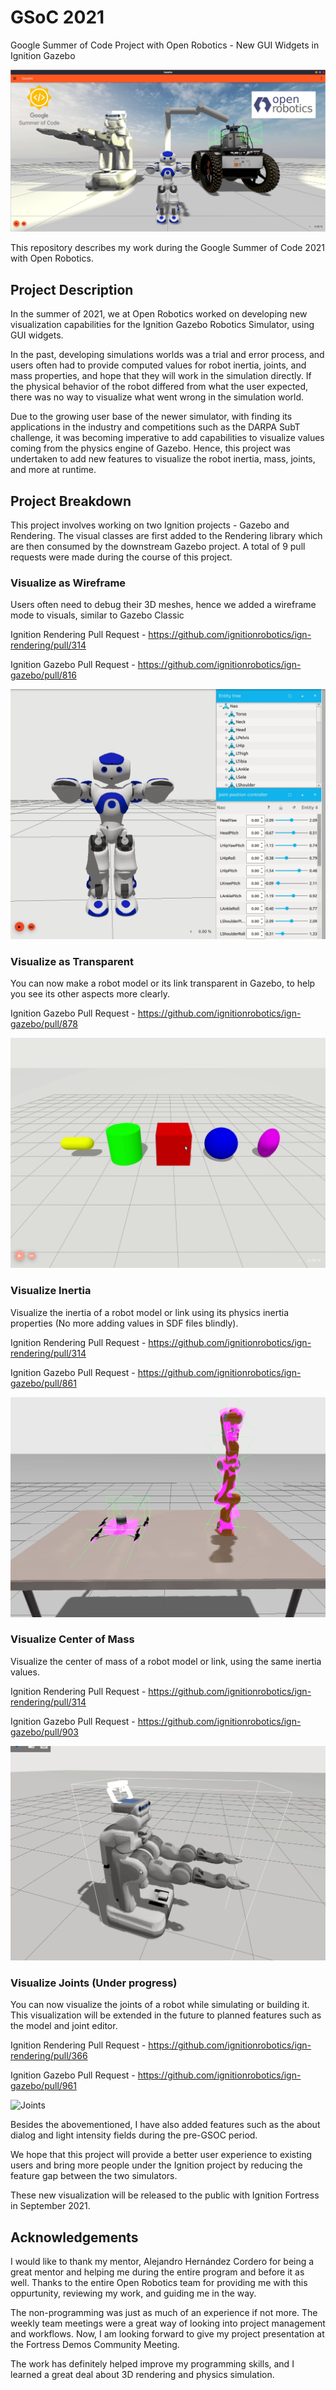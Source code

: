 # GSoC 2021
Google Summer of Code Project with Open Robotics - New GUI Widgets in Ignition Gazebo

![GSoC](images/main_page.png)

This repository describes my work during the Google Summer of Code 2021 with Open Robotics.

## Project Description

In the summer of 2021, we at Open Robotics worked on developing new visualization capabilities for the Ignition Gazebo Robotics Simulator, using GUI widgets.

In the past, developing simulations worlds was a trial and error process, and users often had to provide computed values for robot inertia, joints, and mass properties, and hope that they will work in the simulation directly. If the physical behavior of the robot differed from what the user expected, there was no way to visualize what went wrong in the simulation world.

Due to the growing user base of the newer simulator, with finding its applications in the industry and competitions such as the DARPA SubT challenge, it was becoming imperative to add capabilities to visualize values coming from the physics engine of Gazebo. Hence, this project was undertaken to add new features to visualize the robot inertia, mass, joints, and more at runtime.

## Project Breakdown

This project involves working on two Ignition projects - Gazebo and Rendering. The visual classes are first added to the Rendering library which are then consumed by the downstream Gazebo project. A total of 9 pull requests were made during the course of this project.

### Visualize as Wireframe

Users often need to debug their 3D meshes, hence we added a wireframe mode to visuals, similar to Gazebo Classic

Ignition Rendering Pull Request - https://github.com/ignitionrobotics/ign-rendering/pull/314

Ignition Gazebo Pull Request - https://github.com/ignitionrobotics/ign-gazebo/pull/816

![Wireframe](images/wireframe.gif)

### Visualize as Transparent

You can now make a robot model or its link transparent in Gazebo, to help you see its other aspects more clearly.

Ignition Gazebo Pull Request - https://github.com/ignitionrobotics/ign-gazebo/pull/878

![Transparent](images/transparent.gif)

### Visualize Inertia

Visualize the inertia of a robot model or link using its physics inertia properties (No more adding values in SDF files blindly).

Ignition Rendering Pull Request - https://github.com/ignitionrobotics/ign-rendering/pull/314

Ignition Gazebo Pull Request - https://github.com/ignitionrobotics/ign-gazebo/pull/861

![Inertia](images/inertia.png)

### Visualize Center of Mass

Visualize the center of mass of a robot model or link, using the same inertia values.

Ignition Rendering Pull Request - https://github.com/ignitionrobotics/ign-rendering/pull/314

Ignition Gazebo Pull Request - https://github.com/ignitionrobotics/ign-gazebo/pull/903

![CoM](images/com.gif)

### Visualize Joints (Under progress)

You can now visualize the joints of a robot while simulating or building it. This visualization will be extended in the future to planned features such as the model and joint editor.

Ignition Rendering Pull Request - https://github.com/ignitionrobotics/ign-rendering/pull/366

Ignition Gazebo Pull Request - https://github.com/ignitionrobotics/ign-gazebo/pull/961

![Joints](images/joints.gif)


Besides the abovementioned, I have also added features such as the about dialog and light intensity fields during the pre-GSOC period.

We hope that this project will provide a better user experience to existing users and bring more people under the Ignition project by reducing the feature gap between the two simulators.

These new visualization will be released to the public with Ignition Fortress in September 2021.

## Acknowledgements

I would like to thank my mentor, Alejandro Hernández Cordero for being a great mentor and helping me during the entire program and before it as well. Thanks to the entire Open Robotics team for providing me with this oppurtunity, reviewing my work, and guiding me in the way.

The non-programming was just as much of an experience if not more. The weekly team meetings were a great way of looking into project management and workflows. Now, I am looking forward to give my project presentation at the Fortress Demos Community Meeting.

The work has definitely helped improve my programming skills, and I learned a great deal about 3D rendering and physics simulation.


